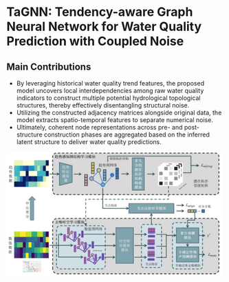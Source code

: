 # TaGNN: Tendency-aware Graph Neural Network for Water Quality Prediction with Coupled Noise
## Main Contributions
   - By leveraging historical water quality trend features, the proposed model uncovers local interdependencies among raw water quality indicators to construct multiple potential hydrological topological structures, thereby effectively disentangling structural noise.
   - Utilizing the constructed adjacency matrices alongside original data, the model extracts spatio-temporal features to separate numerical noise.
   - Ultimately, coherent node representations across pre- and post-structure construction phases are aggregated based on the inferred latent structure to deliver water quality predictions.

<div align="center">
  <img src="main_model.jpg" alt="Alt text">
</div>

